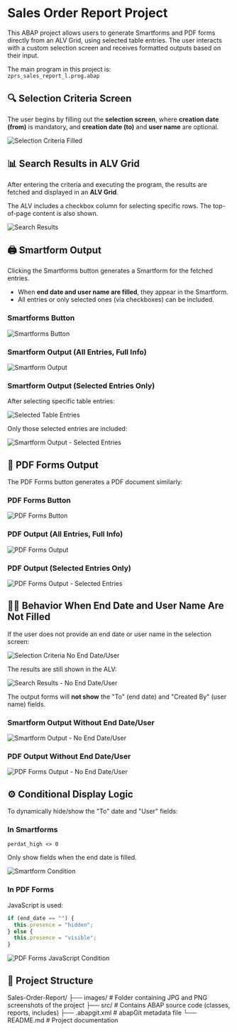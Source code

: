 # Sales Order Report Project

This ABAP project allows users to generate Smartforms and PDF forms directly from an ALV Grid, using selected table entries. The user interacts with a custom selection screen and receives formatted outputs based on their input.

The main program in this project is:  
`zprs_sales_report_l.prog.abap`

## 🔍 Selection Criteria Screen

The user begins by filling out the **selection screen**, where **creation date (from)** is mandatory, and **creation date (to)** and **user name** are optional.

![Selection Criteria Filled](images/selection_criteria_filled.png)

## 📊 Search Results in ALV Grid

After entering the criteria and executing the program, the results are fetched and displayed in an **ALV Grid**.

The ALV includes a checkbox column for selecting specific rows. The top-of-page content is also shown.

![Search Results](images/search_results.png)

## 🖨️ Smartform Output

Clicking the Smartforms button generates a Smartform for the fetched entries.

- When **end date and user name are filled**, they appear in the Smartform.
- All entries or only selected ones (via checkboxes) can be included.

### Smartforms Button

![Smartforms Button](images/smartforms_button.JPG)

### Smartform Output (All Entries, Full Info)

![Smartform Output](images/smartform_output.png)

### Smartform Output (Selected Entries Only)

After selecting specific table entries:

![Selected Table Entries](images/selected_table_entries.png)

Only those selected entries are included:

![Smartform Output - Selected Entries](images/smartform_output_selected_table_entries.png)

## 📄 PDF Forms Output

The PDF Forms button generates a PDF document similarly:

### PDF Forms Button

![PDF Forms Button](images/pdf_forms_button.JPG)

### PDF Output (All Entries, Full Info)

![PDF Forms Output](images/pdf_forms_output.png)

### PDF Output (Selected Entries Only)

![PDF Forms Output - Selected Entries](images/pdf_forms_output_selected_table_entries.png)

## 🕵️‍♂️ Behavior When End Date and User Name Are Not Filled

If the user does not provide an end date or user name in the selection screen:

![Selection Criteria No End Date/User](images/selection_criteria_no_enddate_no_user.png)

The results are still shown in the ALV:

![Search Results - No End Date/User](images/search_results_no_enddate_no_user.png)

The output forms will **not show** the "To" (end date) and "Created By" (user name) fields.

### Smartform Output Without End Date/User

![Smartform Output - No End Date/User](images/smartform_output_no_enddate_no_user.png)

### PDF Output Without End Date/User

![PDF Forms Output - No End Date/User](images/pdf_forms_output_no_enddate_no_user.png)

## ⚙️ Conditional Display Logic

To dynamically hide/show the "To" date and "User" fields:

### In Smartforms

```abap
perdat_high <> 0
```

Only show fields when the end date is filled.

![Smartform Condition](images/smartforms_condition.png)

### In PDF Forms

JavaScript is used:

```javascript
if (end_date == "") {
  this.presence = "hidden";
} else {
  this.presence = "visible";
}
```

![PDF Forms JavaScript Condition](images/pdf_forms_jscode.png)

## 📁 Project Structure

Sales-Order-Report/
├── images/ # Folder containing JPG and PNG screenshots of the project
├── src/ # Contains ABAP source code (classes, reports, includes)
├── .abapgit.xml # abapGit metadata file
└── README.md # Project documentation



